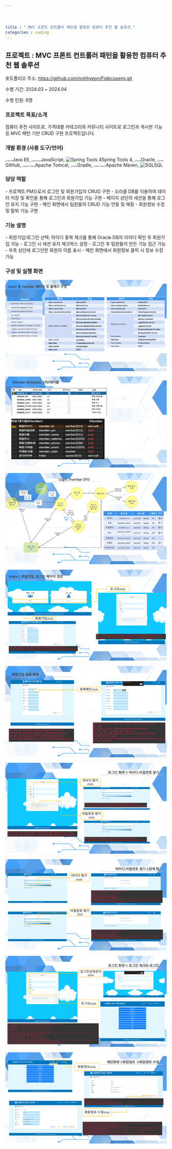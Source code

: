 ```yaml
---



title : " MVC 프론트 컨트롤러 패턴을 활용한 컴퓨터 추천 웹 솔루션."
categories : coding
---
```


## 프로젝트 : MVC 프론트 컨트롤러 패턴을 활용한 컴퓨터 추천 웹 솔루션

포트폴리오 주소: https://github.com/nohhyeon/Fidecosemi.git

수행 기간: 2024.03 ~ 2024.04

수행 인원: 6명

### 프로젝트 목표/소개

컴퓨터 추천 사이트로, 가격대별 카테고리와 커뮤니티 사이트로 로그인과 게시판 기능 등 MVC 패턴 기반 CRUD 구현 프로젝트입니다.

### 개발 환경 (사용 도구/언어)

<img src="https://cdn.jumpit.co.kr/images/stacks/JavaEE.png" alt="Java EE" style="zoom:33%;" />Java EE, <img src="https://cdn.jumpit.co.kr/images/stacks/javascript.png" alt="JavaScript" style="zoom:33%;" />JavaScript, ![Spring Tools 4](https://cdn.jumpit.co.kr/images/stacks/noStack.png)Spring Tools 4, <img src="https://cdn.jumpit.co.kr/images/stacks/oracle.png" alt="Oracle" style="zoom:33%;" />Oracle, <img src="https://cdn.jumpit.co.kr/images/stacks/github.png" alt="GitHub" style="zoom:33%;" />GitHub, <img src="https://cdn.jumpit.co.kr/images/stacks/apachetomcat.png" alt="Apache Tomcat" style="zoom:33%;" />Apache Tomcat, <img src="https://cdn.jumpit.co.kr/images/stacks/gradle.png" alt="Gradle" style="zoom:33%;" />Gradle, <img src="https://cdn.jumpit.co.kr/images/stacks/apachemaven.png" alt="Apache Maven" style="zoom:33%;" />Apache Maven, ![SQL](https://cdn.jumpit.co.kr/images/stacks/sql.png)SQL

### 담당 역할

\- 프로젝트 PM으로서 로그인 및 회원가입의 CRUD 구현
 \- 오라클 DB를 이용하여 데이터 저장 및 확인을 통해 로그인과 회원가입 기능 구현
 \- 페이지 상단의 세션을 통해 로그인 유지 기능 구현
 \- 메인 화면에서 팀원들의 CRUD 기능 연동 및 매핑
 \- 회원정보 수정 및 탈퇴 기능 구현

### 기능 설명

\- 회원가입/로그인 선택: 아이디 중복 체크를 통해 Oracle DB의 아이디 확인 후 회원가입 가능
 \- 로그인 시 세션 유지 체크박스 설정
 \- 로그인 후 팀원들이 만든 기능 접근 가능
 \- 우측 상단에 로그인한 회원의 이름 표시
 \- 메인 화면에서 회원정보 클릭 시 정보 수정 가능

### 구성 및 실행 화면

![image-20240616204519492](../images/2024-03-25-MVC/image-20240616204519492.png)

![image-20240616204525798](../images/2024-03-25-MVC/image-20240616204525798.png)

![image-20240616204530016](../images/2024-03-25-MVC/image-20240616204530016.png)

![image-20240616204534283](../images/2024-03-25-MVC/image-20240616204534283.png)

![image-20240616204538835](../images/2024-03-25-MVC/image-20240616204538835.png)

![image-20240616204544205](../images/2024-03-25-MVC/image-20240616204544205.png)

![image-20240616204548394](../images/2024-03-25-MVC/image-20240616204548394.png)

![image-20240616204552311](../images/2024-03-25-MVC/image-20240616204552311.png)

![image-20240616204556520](../images/2024-03-25-MVC/image-20240616204556520.png)

